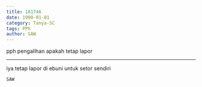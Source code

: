 ```yaml
---
title: 181746
date: 1990-01-01
category: Tanya-SC
tags: PPh
author: SAW
---
```


pph pengalihan apakah tetap lapor

---

iya tetap lapor di ebuni untuk setor sendiri

`SAW`
